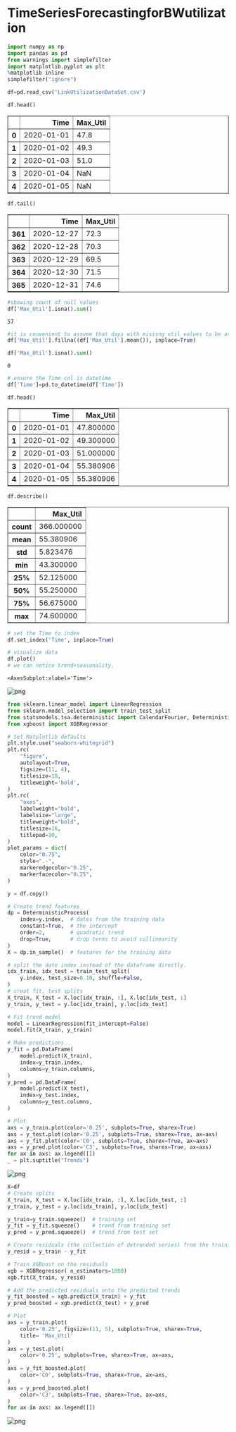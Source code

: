 # TimeSeriesForecastingforBWutilization
```python
import numpy as np
import pandas as pd
from warnings import simplefilter
import matplotlib.pyplot as plt
%matplotlib inline
simplefilter("ignore")
```


```python
df=pd.read_csv('LinkUtilizationDataSet.csv')
```


```python
df.head()
```




<div>
<style scoped>
    .dataframe tbody tr th:only-of-type {
        vertical-align: middle;
    }

    .dataframe tbody tr th {
        vertical-align: top;
    }

    .dataframe thead th {
        text-align: right;
    }
</style>
<table border="1" class="dataframe">
  <thead>
    <tr style="text-align: right;">
      <th></th>
      <th>Time</th>
      <th>Max_Util</th>
    </tr>
  </thead>
  <tbody>
    <tr>
      <th>0</th>
      <td>2020-01-01</td>
      <td>47.8</td>
    </tr>
    <tr>
      <th>1</th>
      <td>2020-01-02</td>
      <td>49.3</td>
    </tr>
    <tr>
      <th>2</th>
      <td>2020-01-03</td>
      <td>51.0</td>
    </tr>
    <tr>
      <th>3</th>
      <td>2020-01-04</td>
      <td>NaN</td>
    </tr>
    <tr>
      <th>4</th>
      <td>2020-01-05</td>
      <td>NaN</td>
    </tr>
  </tbody>
</table>
</div>




```python
df.tail()
```




<div>
<style scoped>
    .dataframe tbody tr th:only-of-type {
        vertical-align: middle;
    }

    .dataframe tbody tr th {
        vertical-align: top;
    }

    .dataframe thead th {
        text-align: right;
    }
</style>
<table border="1" class="dataframe">
  <thead>
    <tr style="text-align: right;">
      <th></th>
      <th>Time</th>
      <th>Max_Util</th>
    </tr>
  </thead>
  <tbody>
    <tr>
      <th>361</th>
      <td>2020-12-27</td>
      <td>72.3</td>
    </tr>
    <tr>
      <th>362</th>
      <td>2020-12-28</td>
      <td>70.3</td>
    </tr>
    <tr>
      <th>363</th>
      <td>2020-12-29</td>
      <td>69.5</td>
    </tr>
    <tr>
      <th>364</th>
      <td>2020-12-30</td>
      <td>71.5</td>
    </tr>
    <tr>
      <th>365</th>
      <td>2020-12-31</td>
      <td>74.6</td>
    </tr>
  </tbody>
</table>
</div>




```python
#showing count of null values
df['Max_Util'].isna().sum()
```




    57




```python
#it is convenient to assume that days with misisng util values to be at avg util
df['Max_Util'].fillna((df['Max_Util'].mean()), inplace=True)
```


```python
df['Max_Util'].isna().sum()
```




    0




```python
# ensure the Time col is datetime
df['Time']=pd.to_datetime(df['Time'])
```


```python
df.head()
```




<div>
<style scoped>
    .dataframe tbody tr th:only-of-type {
        vertical-align: middle;
    }

    .dataframe tbody tr th {
        vertical-align: top;
    }

    .dataframe thead th {
        text-align: right;
    }
</style>
<table border="1" class="dataframe">
  <thead>
    <tr style="text-align: right;">
      <th></th>
      <th>Time</th>
      <th>Max_Util</th>
    </tr>
  </thead>
  <tbody>
    <tr>
      <th>0</th>
      <td>2020-01-01</td>
      <td>47.800000</td>
    </tr>
    <tr>
      <th>1</th>
      <td>2020-01-02</td>
      <td>49.300000</td>
    </tr>
    <tr>
      <th>2</th>
      <td>2020-01-03</td>
      <td>51.000000</td>
    </tr>
    <tr>
      <th>3</th>
      <td>2020-01-04</td>
      <td>55.380906</td>
    </tr>
    <tr>
      <th>4</th>
      <td>2020-01-05</td>
      <td>55.380906</td>
    </tr>
  </tbody>
</table>
</div>




```python
df.describe()
```




<div>
<style scoped>
    .dataframe tbody tr th:only-of-type {
        vertical-align: middle;
    }

    .dataframe tbody tr th {
        vertical-align: top;
    }

    .dataframe thead th {
        text-align: right;
    }
</style>
<table border="1" class="dataframe">
  <thead>
    <tr style="text-align: right;">
      <th></th>
      <th>Max_Util</th>
    </tr>
  </thead>
  <tbody>
    <tr>
      <th>count</th>
      <td>366.000000</td>
    </tr>
    <tr>
      <th>mean</th>
      <td>55.380906</td>
    </tr>
    <tr>
      <th>std</th>
      <td>5.823476</td>
    </tr>
    <tr>
      <th>min</th>
      <td>43.300000</td>
    </tr>
    <tr>
      <th>25%</th>
      <td>52.125000</td>
    </tr>
    <tr>
      <th>50%</th>
      <td>55.250000</td>
    </tr>
    <tr>
      <th>75%</th>
      <td>56.675000</td>
    </tr>
    <tr>
      <th>max</th>
      <td>74.600000</td>
    </tr>
  </tbody>
</table>
</div>




```python
# set the Time to index
df.set_index('Time', inplace=True)
```


```python
# visualize data
df.plot()
# we can notice trend+seasonality.
```




    <AxesSubplot:xlabel='Time'>




    
![png](output_11_1.png)
    



```python
from sklearn.linear_model import LinearRegression
from sklearn.model_selection import train_test_split
from statsmodels.tsa.deterministic import CalendarFourier, DeterministicProcess
from xgboost import XGBRegressor
```


```python
# Set Matplotlib defaults
plt.style.use("seaborn-whitegrid")
plt.rc(
    "figure",
    autolayout=True,
    figsize=(11, 4),
    titlesize=18,
    titleweight='bold',
)
plt.rc(
    "axes",
    labelweight="bold",
    labelsize="large",
    titleweight="bold",
    titlesize=16,
    titlepad=10,
)
plot_params = dict(
    color="0.75",
    style=".-",
    markeredgecolor="0.25",
    markerfacecolor="0.25",
)
```


```python
y = df.copy()

# Create trend features
dp = DeterministicProcess(
    index=y.index,  # dates from the training data
    constant=True,  # the intercept
    order=2,        # quadratic trend
    drop=True,      # drop terms to avoid collinearity
)
X = dp.in_sample()  # features for the training data

# split the date index instead of the dataframe directly.
idx_train, idx_test = train_test_split(
    y.index, test_size=0.10, shuffle=False,
)
# creat fit, test splits
X_train, X_test = X.loc[idx_train, :], X.loc[idx_test, :]
y_train, y_test = y.loc[idx_train], y.loc[idx_test]

# Fit trend model
model = LinearRegression(fit_intercept=False)
model.fit(X_train, y_train)

# Make predictions
y_fit = pd.DataFrame(
    model.predict(X_train),
    index=y_train.index,
    columns=y_train.columns,
)
y_pred = pd.DataFrame(
    model.predict(X_test),
    index=y_test.index,
    columns=y_test.columns,
)

# Plot
axs = y_train.plot(color='0.25', subplots=True, sharex=True)
axs = y_test.plot(color='0.25', subplots=True, sharex=True, ax=axs)
axs = y_fit.plot(color='C0', subplots=True, sharex=True, ax=axs)
axs = y_pred.plot(color='C3', subplots=True, sharex=True, ax=axs)
for ax in axs: ax.legend([])
_ = plt.suptitle("Trends")
```


    
![png](output_14_0.png)
    



```python
X=df
# Create splits
X_train, X_test = X.loc[idx_train, :], X.loc[idx_test, :]
y_train, y_test = y.loc[idx_train], y.loc[idx_test]

y_train=y_train.squeeze()  # training set
y_fit = y_fit.squeeze()    # trend from training set
y_pred = y_pred.squeeze()  # trend from test set

# Create residuals (the collection of detrended series) from the training set
y_resid = y_train - y_fit

# Train XGBoost on the residuals
xgb = XGBRegressor( n_estimators=1000) 
xgb.fit(X_train, y_resid)

# Add the predicted residuals onto the predicted trends
y_fit_boosted = xgb.predict(X_train) + y_fit
y_pred_boosted = xgb.predict(X_test) + y_pred

# Plot
axs = y_train.plot(
    color='0.25', figsize=(11, 5), subplots=True, sharex=True,
    title= 'Max_Util'
)
axs = y_test.plot(
    color='0.25', subplots=True, sharex=True, ax=axs,
)
axs = y_fit_boosted.plot(
    color='C0', subplots=True, sharex=True, ax=axs,
)
axs = y_pred_boosted.plot(
    color='C3', subplots=True, sharex=True, ax=axs,
)
for ax in axs: ax.legend([])
```


    
![png](output_15_0.png)
    

